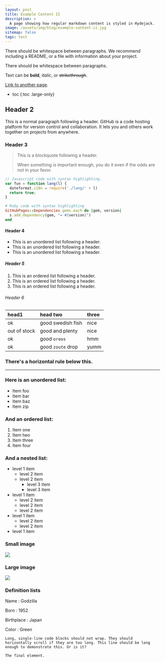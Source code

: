 ```yaml
---
layout: post
title: Example Content II
description: >
  A page showing how regular markdown content is styled in Hydejack.
image: /assets/img/blog/example-content-ii.jpg
sitemap: false
tags: test
---
```


There should be whitespace between paragraphs. We recommend including a README, or a file with information about your project.

There should be whitespace between paragraphs.

Text can be **bold**, _italic_, or ~~strikethrough~~.

[Link to another page](another-page).

* toc
{:toc .large-only}

## Header 2

This is a normal paragraph following a header. GitHub is a code hosting platform for version control and collaboration. It lets you and others work together on projects from anywhere.

### Header 3

> This is a blockquote following a header.
>
> When something is important enough, you do it even if the odds are not in your favor.

```js
// Javascript code with syntax highlighting.
var fun = function lang(l) {
  dateformat.i18n = require('./lang/' + l)
  return true;
}
```

```ruby
# Ruby code with syntax highlighting
GitHubPages::Dependencies.gems.each do |gem, version|
  s.add_dependency(gem, "= #{version}")
end
```

#### Header 4

*   This is an unordered list following a header.
*   This is an unordered list following a header.
*   This is an unordered list following a header.

##### Header 5

1.  This is an ordered list following a header.
2.  This is an ordered list following a header.
3.  This is an ordered list following a header.

###### Header 6

| head1        | head two          | three |
|:-------------|:------------------|:------|
| ok           | good swedish fish | nice  |
| out of stock | good and plenty   | nice  |
| ok           | good `oreos`      | hmm   |
| ok           | good `zoute` drop | yumm  |

### There's a horizontal rule below this.

* * *

### Here is an unordered list:

*   Item foo
*   Item bar
*   Item baz
*   Item zip

### And an ordered list:

1.  Item one
1.  Item two
1.  Item three
1.  Item four

### And a nested list:

- level 1 item
  - level 2 item
  - level 2 item
    - level 3 item
    - level 3 item
- level 1 item
  - level 2 item
  - level 2 item
  - level 2 item
- level 1 item
  - level 2 item
  - level 2 item
- level 1 item

### Small image

![](https://assets-cdn.github.com/images/icons/emoji/octocat.png)

### Large image

![](https://guides.github.com/activities/hello-world/branching.png)


### Definition lists

Name
: Godzilla

Born
: 1952

Birthplace
: Japan

Color
: Green

```
Long, single-line code blocks should not wrap. They should horizontally scroll if they are too long. This line should be long enough to demonstrate this. Or is it?
```

```
The final element.
```
